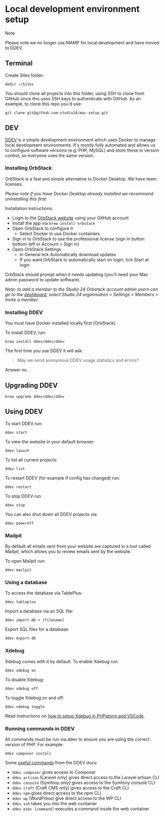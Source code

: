 # Local development environment setup

> [!NOTE]  
> Please note we no longer use MAMP for local development and have moved to DDEV.

## Terminal

Create Sites folder:

```shell
mkdir ~/Sites
```

You should clone all projects into this folder, using SSH to clone from GitHub since this uses SSH keys to authenticate 
with GitHub. As an example, to clone this repo you'd use: 

```shell
git clone git@github.com:studio24/mac-setup.git
```

## DEV

[DDEV](https://ddev.readthedocs.io/en/stable/) is a simple development environment which uses Docker to manage local 
development environments. It's mostly fully automated and allows us to configure software versions (e.g. PHP, MySQL) 
and store these in version control, so everyone uses the same version.

### Installing OrbStack

OrbStack is a fast and simple alternative to Docker Desktop. We have team licenses.

_Please note if you have Docker Desktop already installed we recommend uninstalling this first._

Installation instructions:

* Login to the [OrbStack website](https://orbstack.dev/) using your GitHub account
* Install the app via `brew install orbstack`
* Open OrbStack to configure it
    * Select Docker to use Docker containers
* Sign in to OrbStack to use the professional license (sign in button bottom-left or Account > Sign in)
* Open OrbStack Settings
    * In General tick Automatically download updates
  * If you want OrbStack to automatically start on login, tick Start at login

OrbStack should prompt when it needs updating (you'll need your Mac admin password to update software).

_Note: to add a member to the Studio 24 Orbstack account admin users can go to the [dashboard](https://orbstack.dev/dashboard), 
select Studio 24 organisation > Settings > Members > Invite a member._

### Installing DDEV

You must have Docker installed locally first (OrbStack).

To install DDEV, run:

```shell
brew install ddev/ddev/ddev
```

The first time you use DDEV it will ask:

> May we send anonymous DDEV usage statistics and errors?

Answer no.

## Upgrading DDEV

```shell
brew upgrade ddev/ddev/ddev
```

## Using DDEV

To start DDEV run:

```shell
ddev start
```

To view the website in your default browser:

```shell
ddev launch
```

To list all current projects:

```shell
ddev list
```

To restart DDEV (for example if config has changed) run:

```shell
ddev restart
```

To stop DDEV run

```shell
ddev stop
```

You can also shut down all DDEV projects via:

```shell
ddev poweroff
```

### Mailpit

By default all emails sent from your website are captured in a tool called Mailpit, which allows you to review emails sent by the website.

To open Mailpit run:

```shell
ddev mailpit
```

### Using a database

To access the database via TablePlus:

```shell
ddev tableplus
```

Import a database via an SQL file:

```shell
ddev import-db < [filename]
```

Export SQL files for a database:

```shell
ddev export-db
```

### Xdebug

Xdebug comes with it by default. To enable Xdebug run:

```shell
ddev xdebug on
```

To disable Xdebug:

```shell
ddev xdebug off
```

To toggle Xdebug on and off:

```shell
ddev xdebug toggle
```

Read instructions on [how to setup Xdebug in PHPstorm and VSCode](https://ddev.readthedocs.io/en/stable/users/debugging-profiling/step-debugging/).

### Running commands in DDEV
All commands must be run via ddev to ensure you are using the correct version of PHP. For example:

```shell
ddev composer install
```

Some [useful commands](https://ddev.readthedocs.io/en/stable/users/usage/cli/#lots-of-other-commands) from the DDEV docs:

* `ddev composer` gives access to Composer
* `ddev artisan` (Laravel only) gives direct access to the Laravel artisan CLI
* `ddev console` (Symfony only) gives access to the Symfony console CLI
* `ddev craft` (Craft CMS only) gives access to the Craft CLI
* `ddev npm` gives direct access to the npm CLI
* `ddev wp` (WordPress) give direct access to the WP CLI
* `ddev ssh` takes you into the web container
* `ddev exec [command]` executes a command inside the web container
